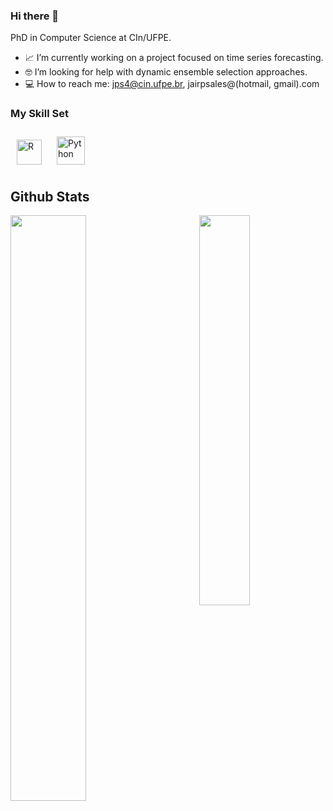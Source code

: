 ### Hi there 👋
PhD in Computer Science at CIn/UFPE. 

- 📈 I’m currently working on a project focused on time series forecasting.
- 🤓 I’m looking for help with dynamic ensemble selection approaches.
- 💻 How to reach me: jps4@cin.ufpe.br, jairpsales@(hotmail, gmail).com

### My Skill Set
<div> 
<img style="margin: 10px" src="https://profilinator.rishav.dev/skills-assets/r.svg" alt="R" height="40" />
<img style="margin: 10px" src="https://profilinator.rishav.dev/skills-assets/python-original.svg" alt="Python" height="45" /> 
 <!--
**jairp
<img style="margin: 10px" src="https://profilinator.rishav.dev/skills-assets/css3-original-wordmark.svg" alt="CSS3" height="50" />  
<img style="margin: 10px" src="https://profilinator.rishav.dev/skills-assets/html5-original-wordmark.svg" alt="HTML5" height="50" />  
<img style="margin: 10px" src="https://profilinator.rishav.dev/skills-assets/javascript-original.svg" alt="JavaScript" height="45" />  
-->
</div>
 
 </td><td valign="top" width="33%">


## Github Stats  
<img src="https://github-readme-stats.vercel.app/api?username=jairpaulino&show_icons=true&count_private=true&hide_border=true&theme=midnight-purple" align="left" width="49%" />  
<img src="https://github-readme-stats.vercel.app/api/top-langs/?username=jairpaulino&hide_border=true&layout=compact&theme=midnight-purple" align="right" width="40%" />

<!-- <div align="center">
<img  src="https://komarev.com/ghpvc/?username=jairpaulino&&style=flat-square" align="center" />
</div>  
-->
   
<br/>  
<br/>

<!--
**jairpaulino/jairpaulino** is a ✨ _special_ ✨ repository because its `README.md` (this file) appears on your GitHub profile.
-->
